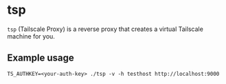 # tsp

`tsp` (Tailscale Proxy) is a reverse proxy that creates a virtual Tailscale machine for you.

## Example usage

```
TS_AUTHKEY=<your-auth-key> ./tsp -v -h testhost http://localhost:9000
```